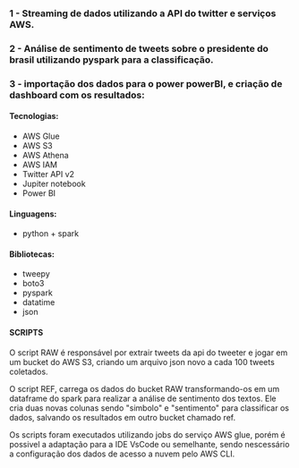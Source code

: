 
### 1 - Streaming de dados utilizando a API do twitter e serviços AWS.
### 2 - Análise de sentimento de tweets sobre o presidente do brasil utilizando pyspark para a classificação.
### 3 - importação dos dados para o power powerBI, e criação de dashboard com os resultados:

#### Tecnologias:
- AWS Glue
- AWS S3
- AWS Athena
- AWS IAM
- Twitter API v2
- Jupiter notebook
- Power BI

#### Linguagens:
- python + spark

#### Bibliotecas:
- tweepy
- boto3
- pyspark
- datatime
- json

#### SCRIPTS

O script RAW é responsável por extrair tweets da api do tweeter e jogar em um bucket do AWS S3, criando um arquivo json novo a cada 100 tweets coletados.

O script REF, carrega os dados do bucket RAW transformando-os em um dataframe do spark para realizar a análise de sentimento dos textos. Ele cria duas novas colunas sendo "simbolo" e "sentimento" para classificar os dados, salvando os resultados em outro bucket chamado ref.

Os scripts foram executados utilizando jobs do serviço AWS glue, porém é possivel a adaptação para a IDE VsCode ou semelhante, sendo nescessário a configuração dos dados de acesso a nuvem pelo AWS CLI.
